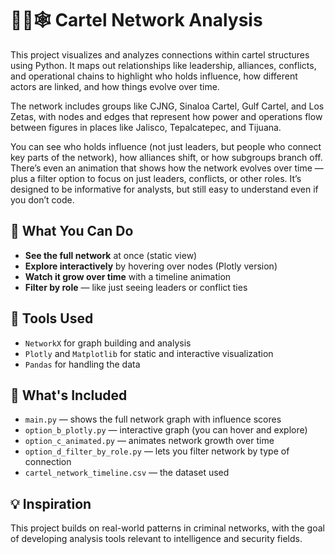 # 🕵️‍♀️🕸️ Cartel Network Analysis
This project visualizes and analyzes connections within cartel structures using Python. It maps out relationships like leadership, alliances, conflicts, and operational chains to highlight who holds influence, how different actors are linked, and how things evolve over time. 

The network includes groups like CJNG, Sinaloa Cartel, Gulf Cartel, and Los Zetas, with nodes and edges that represent how power and operations flow between figures in places like Jalisco, Tepalcatepec, and Tijuana.

You can see who holds influence (not just leaders, but people who connect key parts of the network), how alliances shift, or how subgroups branch off. There’s even an animation that shows how the network evolves over time — plus a filter option to focus on just leaders, conflicts, or other roles. It’s designed to be informative for analysts, but still easy to understand even if you don’t code.


## 👀 What You Can Do

- **See the full network** at once (static view)
- **Explore interactively** by hovering over nodes (Plotly version)
- **Watch it grow over time** with a timeline animation
- **Filter by role** — like just seeing leaders or conflict ties

## 🧰 Tools Used

- `NetworkX` for graph building and analysis
- `Plotly` and `Matplotlib` for static and interactive visualization
- `Pandas` for handling the data

## 📂 What's Included

- `main.py` — shows the full network graph with influence scores
- `option_b_plotly.py` — interactive graph (you can hover and explore)
- `option_c_animated.py` — animates network growth over time
- `option_d_filter_by_role.py` — lets you filter network by type of connection
- `cartel_network_timeline.csv` — the dataset used

## 💡 Inspiration

This project builds on real-world patterns in criminal networks, with the goal of developing analysis tools relevant to intelligence and security fields.


